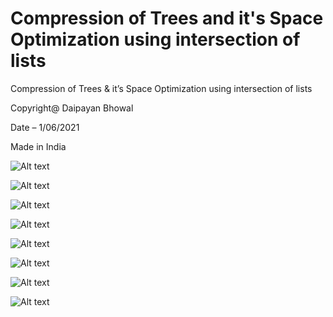 # Compression of Trees and it's Space Optimization using intersection of lists
Compression of Trees & it’s Space Optimization using intersection of lists

Copyright@ Daipayan Bhowal

Date – 1/06/2021

Made in India

![Alt text](https://github.com/daipayan-bhowal/CompressionOfTreesandit-sSpaceOptimizationUsingIntersectionOfLists/blob/main/img/P1.jpg?raw=true)

![Alt text](https://github.com/daipayan-bhowal/CompressionOfTreesandit-sSpaceOptimizationUsingIntersectionOfLists/blob/main/img/P2.jpg?raw=true)

![Alt text](https://github.com/daipayan-bhowal/CompressionOfTreesandit-sSpaceOptimizationUsingIntersectionOfLists/blob/main/img/P3.jpg?raw=true)

![Alt text](https://github.com/daipayan-bhowal/CompressionOfTreesandit-sSpaceOptimizationUsingIntersectionOfLists/blob/main/img/P4.jpg?raw=true)

![Alt text](https://github.com/daipayan-bhowal/CompressionOfTreesandit-sSpaceOptimizationUsingIntersectionOfLists/blob/main/img/P5.jpg?raw=true)

![Alt text](https://github.com/daipayan-bhowal/CompressionOfTreesandit-sSpaceOptimizationUsingIntersectionOfLists/blob/main/img/P6.jpg?raw=true)

![Alt text](https://github.com/daipayan-bhowal/CompressionOfTreesandit-sSpaceOptimizationUsingIntersectionOfLists/blob/main/img/P7.jpg?raw=true)

![Alt text](https://github.com/daipayan-bhowal/CompressionOfTreesandit-sSpaceOptimizationUsingIntersectionOfLists/blob/main/img/P8.jpg?raw=true)
